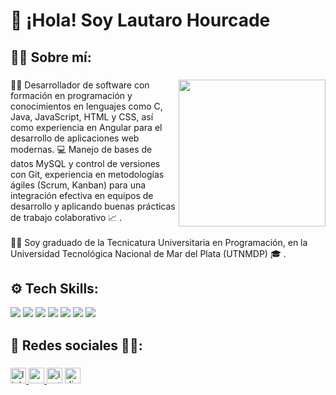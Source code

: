 
<h1 align="left">👋 ¡Hola! Soy Lautaro Hourcade</h1>

<h2 align="left">🙋‍♂️ Sobre mí:</h2>

###
<img align="right" height="235" src="https://media1.giphy.com/media/v1.Y2lkPTc5MGI3NjExZ21uenh2N3VzazIxaHh3amlwdmZtNDU3MTljOHg4Y3V1ZDR6anVmbCZlcD12MV9pbnRlcm5hbF9naWZfYnlfaWQmY3Q9cw/cmCEsJZHYBPels360q/giphy.gif"  />

###

<p align="left">👨‍💻 Desarrollador de software con formación en programación y conocimientos en lenguajes como C, Java, JavaScript, HTML y CSS, así como experiencia en Angular para el desarrollo de aplicaciones web modernas. 💻 Manejo de bases de datos MySQL y control de versiones con Git, experiencia en metodologías ágiles (Scrum, Kanban) para una integración efectiva en equipos de desarrollo y aplicando buenas prácticas de trabajo colaborativo 📈 .<br><br>👨‍🎓 Soy graduado de la Tecnicatura Universitaria en Programación, en la Universidad Tecnológica Nacional de Mar del Plata (UTNMDP) 🎓 .</p>

###
<h2 align=left> ⚙ Tech Skills: </h2>
<div align=left>
  <img src="https://img.shields.io/badge/angular-%23DD0031.svg?style=for-the-badge&logo=angular&logoColor=white">
  <img src="https://img.shields.io/badge/javascript-%23323330.svg?style=for-the-badge&logo=javascript&logoColor=%23F7DF1E">
  <img src="https://img.shields.io/badge/html5-%23E34F26.svg?style=for-the-badge&logo=html5&logoColor=white">
  <img src="https://img.shields.io/badge/css3-%231572B6.svg?style=for-the-badge&logo=css3&logoColor=white">
  <img src ="https://img.shields.io/badge/java-%23ED8B00.svg?style=for-the-badge&logo=openjdk&logoColor=white">
  <img src="https://img.shields.io/badge/c-%2300599C.svg?style=for-the-badge&logo=c&logoColor=white">
  <img src="https://img.shields.io/badge/mysql-4479A1.svg?style=for-the-badge&logo=mysql&logoColor=white">
</div>


<h2 align="left">📸 Redes sociales 🤳🏻:</h3>

###

<div align="left">
  <a href="https://www.linkedin.com/in/lautaro-hourcade-205338343" target="_blank">
    <img src="https://img.shields.io/static/v1?message=LinkedIn&logo=linkedin&label=&color=0077B5&logoColor=white&labelColor=&style=for-the-badge" height="25" alt="linkedin logo"  />
  </a>
  <a href="mailto:lautaro13dejulio@gmail.com" target="_blank">
    <img src="https://img.shields.io/static/v1?message=Gmail&logo=gmail&label=&color=D14836&logoColor=white&labelColor=&style=for-the-badge" height="25" alt="gmail logo"  />
  </a>
  <img src="https://img.shields.io/static/v1?message=Instagram&logo=instagram&label=&color=E4405F&logoColor=white&labelColor=&style=for-the-badge" height="25" alt="instagram logo"  />
  <a href="lautaro13dejulio" target="_blank">
    <img src="https://img.shields.io/static/v1?message=Discord&logo=discord&label=&color=7289DA&logoColor=white&labelColor=&style=for-the-badge" height="25" alt="discord logo"  />
  </a>
</div>

###
